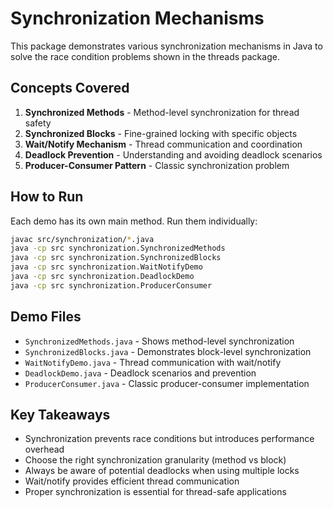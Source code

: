 # Synchronization Mechanisms

This package demonstrates various synchronization mechanisms in Java to solve the race condition problems shown in the threads package.

## Concepts Covered

1. **Synchronized Methods** - Method-level synchronization for thread safety
2. **Synchronized Blocks** - Fine-grained locking with specific objects
3. **Wait/Notify Mechanism** - Thread communication and coordination
4. **Deadlock Prevention** - Understanding and avoiding deadlock scenarios
5. **Producer-Consumer Pattern** - Classic synchronization problem

## How to Run

Each demo has its own main method. Run them individually:

```bash
javac src/synchronization/*.java
java -cp src synchronization.SynchronizedMethods
java -cp src synchronization.SynchronizedBlocks
java -cp src synchronization.WaitNotifyDemo
java -cp src synchronization.DeadlockDemo
java -cp src synchronization.ProducerConsumer
```

## Demo Files

- `SynchronizedMethods.java` - Shows method-level synchronization
- `SynchronizedBlocks.java` - Demonstrates block-level synchronization
- `WaitNotifyDemo.java` - Thread communication with wait/notify
- `DeadlockDemo.java` - Deadlock scenarios and prevention
- `ProducerConsumer.java` - Classic producer-consumer implementation

## Key Takeaways

- Synchronization prevents race conditions but introduces performance overhead
- Choose the right synchronization granularity (method vs block)
- Always be aware of potential deadlocks when using multiple locks
- Wait/notify provides efficient thread communication
- Proper synchronization is essential for thread-safe applications
